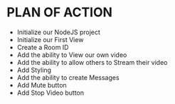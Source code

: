 # PLAN OF ACTION
- Initialize our NodeJS project
- Initialize our First View
- Create a Room ID
- Add the ability to View our own video
- Add the ability to allow others to Stream their video
- Add Styling
- Add the ability to create Messages
- Add Mute button
- Add Stop Video button

